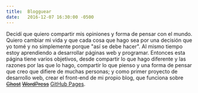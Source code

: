 ```yaml
---
title:  Blogguear
date:   2016-12-07 16:30:00 -0500
---
```


Decidí que quiero compartir mis opiniones y forma de pensar con el mundo. Quiero cambiar mi vida y que cada cosa que hago sea por una decisión que yo tomé y no simplemente porque "así se debe hacer". Al mismo tiempo estoy aprendiendo a desarrollar páginas web y programar. Entonces esta página tiene varios objetivos, desde compartir lo que hago diferente y las razones por las que lo hago, compartir lo que pienso y una forma de pensar que creo que difiere de muchas personas; y como primer proyecto de desarrollo web, crear el front-end de mi propio blog, que funciona sobre <del><a href="https://ghost.org/">Ghost</a></del> <del><a href="https://wordpress.org/">WordPress</a></del> [GitHub Pages](https://pages.github.com/). 